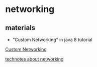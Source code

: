 # networking

## materials

* "Custom Networking" in java 8 tutorial

[Custom Networking](https://docs.oracle.com/javase/tutorial/networking/index.html)

[technotes about networking](https://docs.oracle.com/javase/8/docs/technotes/guides/net/index.html)
